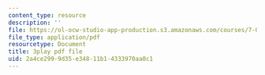 ```yaml
---
content_type: resource
description: ''
file: https://ol-ocw-studio-app-production.s3.amazonaws.com/courses/7-016-introductory-biology-fall-2018/2a4ce2999d35e34811b14333970aa0c1_EJ6Sjn1c04Y.pdf
file_type: application/pdf
resourcetype: Document
title: 3play pdf file
uid: 2a4ce299-9d35-e348-11b1-4333970aa0c1
---
```

